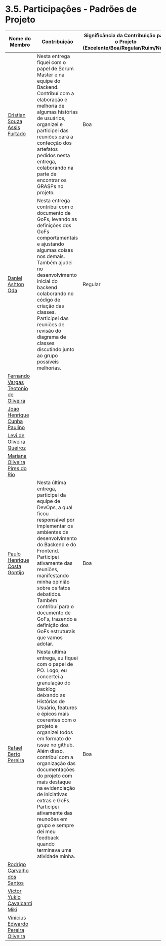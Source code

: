# 3.5. Participações - Padrões de Projeto

| Nome do Membro                                                        | Contribuição                                                                                                                                                                                                                                                                                                                                             | Significância da Contribuição para o Projeto (Excelente/Boa/Regular/Ruim/Nula) |
|-----------------------------------------------------------------------|----------------------------------------------------------------------------------------------------------------------------------------------------------------------------------------------------------------------------------------------------------------------------------------------------------------------------------------------------------|--------------------------------------------------------------------------------|
| [Cristian Souza Assis Furtado](https://github.com/csafurtado)         | Nesta entrega fiquei com o papel de Scrum Master e na equipe do Backend. Contribuí com a elaboração e melhoria de algumas histórias de usuários, organizei e participei das reuniões para a confecção dos artefatos pedidos nesta entrega, colaborando na parte de encontrar os GRASPs no projeto.                                                                                                                                                                                                                                                                                                                                                |     Boa                                                                           |
| [Daniel Ashton Oda](https://github.com/danieloda)                     |  Nesta entrega contribuí com o documento de GoFs, levando as definições dos GoFs comportamentais e ajustando algumas coisas nos demais. Também ajudei no desenvolvimento inicial do backend colaborando no código de criação das classes. Participei das reuniões de revisão do diagrama de classes discutindo junto ao grupo possíveis melhorias.                                                                                                                                                                                                                                                                                                                                                 |      Regular                                                                          |
| [Fernando Vargas Teotonio de Oliveira](https://github.com/SFernandoS) |                                                                                                                                                                                                                                                                                                                                                          |
| [Joao Henrique Cunha Paulino](https://github.com/JoaoHenrique12)      |                                                                                                                                                                                                                                                                                                                                                          |                                                                                |
| [Levi de Oliveira Queiroz](https://github.com/LeviQ27)                |                                                                                                                                                                                                                                                                                                                                                          |                                                                                |
| [Mariana Oliveira Pires do Rio](https://github.com/MarianaPRio)       |                                                                                                                                                                                                                                                                                                                                                          |                                                                                |
| [Paulo Henrique Costa Gontijo](https://github.com/paulohgontijoo)     | Nesta última entrega, participei da equipe de DevOps, a qual ficou responsável por implementar os ambientes de desenvolvimento do Backend e do Frontend. Participei ativamente das reuniões, manifestando minha opinião sobre os fatos debatidos. Também contribuí para o documento de GoFs, trazendo a definição dos GoFs estruturais que vamos adotar. | Boa                                                                            |
| [Rafael Berto Pereira](https://github.com/RafaelBP02)                 | Nesta ultima entrega, eu fiquei com o papel de PO. Logo, eu concertei a granulação do backlog deixando as Histórias de Usuário, features e épicos mais coerentes com o projeto e organizei todos em formato de issue no github. Além disso, contribuí com a organização das documentações do projeto com mais destaque na evidenciação de iniciativas extras e GoFs. Participei ativamente das reunoões em grupo e sempre dei meu feedback quando terminava uma atividade minha.                                                                   |                                                            Boa                    |
| [Rodrigo Carvalho dos Santos](https://github.com/Rocsantos)           |                                                                                                                                                                                                                                                                                                                                                          |                                                                                |
| [Victor Yukio Cavalcanti Miki](https://github.com/yukioz)             |                                                                                                                                                                                                                                                                                                                                                          |                                                                                |
| [Vinicius Edwardo Pereira Oliveira](https://github.com/viniciused26)  |                                                                                                                                                                                                                                                                                                                                                          |                                                                                |